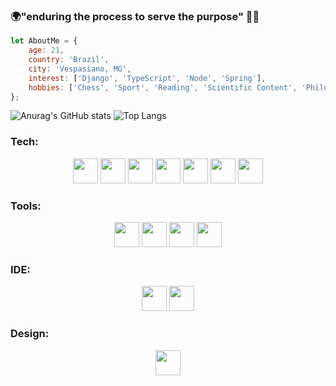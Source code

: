 ### 🌍"enduring the process to serve the purpose" 👨‍💻

```javascript
let AboutMe = {
    age: 21,
    country: 'Brazil',
    city: 'Vespasiano, MG',
    interest: ['Django', 'TypeScript', 'Node', 'Spring'],
    hobbies: ['Chess', 'Sport', 'Reading', 'Scientific Content', 'Philosophy']
};
```

![Anurag's GitHub stats](https://github-readme-stats.vercel.app/api?username=Th3Creator&show_icons=true&theme=tokyonight)
![Top Langs](https://github-readme-stats.vercel.app/api/top-langs/?username=Th3Creator&layout=compact&theme=tokyonight)

<div align="center">
    
<h3 align="left">Tech:</h3>
<img src="https://cdn.jsdelivr.net/gh/devicons/devicon@latest/icons/dotnetcore/dotnetcore-original.svg" width="40" height="40" />
<img src="https://cdn.jsdelivr.net/gh/devicons/devicon@latest/icons/angularjs/angularjs-original.svg" width="40" height="40" />
<img src="https://cdn.jsdelivr.net/gh/devicons/devicon@latest/icons/azuresqldatabase/azuresqldatabase-original.svg" width="40" height="40" />
<img src="https://cdn.jsdelivr.net/gh/devicons/devicon@latest/icons/flask/flask-original-wordmark.svg" width="40" height="40" />
<img src="https://cdn.jsdelivr.net/gh/devicons/devicon@latest/icons/jquery/jquery-original-wordmark.svg" width="40" height="40" />
<img src="https://cdn.jsdelivr.net/gh/devicons/devicon@latest/icons/bootstrap/bootstrap-original-wordmark.svg" width="40" height="40" />
<img src="https://cdn.jsdelivr.net/gh/devicons/devicon@latest/icons/sass/sass-original.svg" width="40" height="40" />

<h3 align="left">Tools:</h3>
<img src="https://cdn.jsdelivr.net/gh/devicons/devicon@latest/icons/git/git-original-wordmark.svg" width="40" height="40" />
<img src="https://cdn.jsdelivr.net/gh/devicons/devicon@latest/icons/postman/postman-original.svg" width="40" height="40" />
<img src="https://cdn.jsdelivr.net/gh/devicons/devicon@latest/icons/swagger/swagger-original.svg" width="40" height="40" />
<img src="https://cdn.jsdelivr.net/gh/devicons/devicon@latest/icons/trello/trello-original.svg" width="40" height="40" />

<h3 align="left">IDE:</h3>
<img src="https://cdn.jsdelivr.net/gh/devicons/devicon@latest/icons/visualstudio/visualstudio-original.svg" width="40" height="40" />
<img src="https://cdn.jsdelivr.net/gh/devicons/devicon@latest/icons/vscode/vscode-original.svg" width="40" height="40" />

<h3 align="left">Design:</h3>
<img src="https://cdn.jsdelivr.net/gh/devicons/devicon@latest/icons/figma/figma-original.svg" width="40" height="40" />
